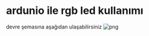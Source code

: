 # ardunio ile rgb led kullanımı

devre şemasına aşağıdan ulaşabilirsiniz 
![png](https://github.com/oktayuyar/ab2017-ardunio/blob/master/rgb%20led%20kullan%C4%B1m%C4%B1/ardunio_rgb.png "Devre Şeması")
